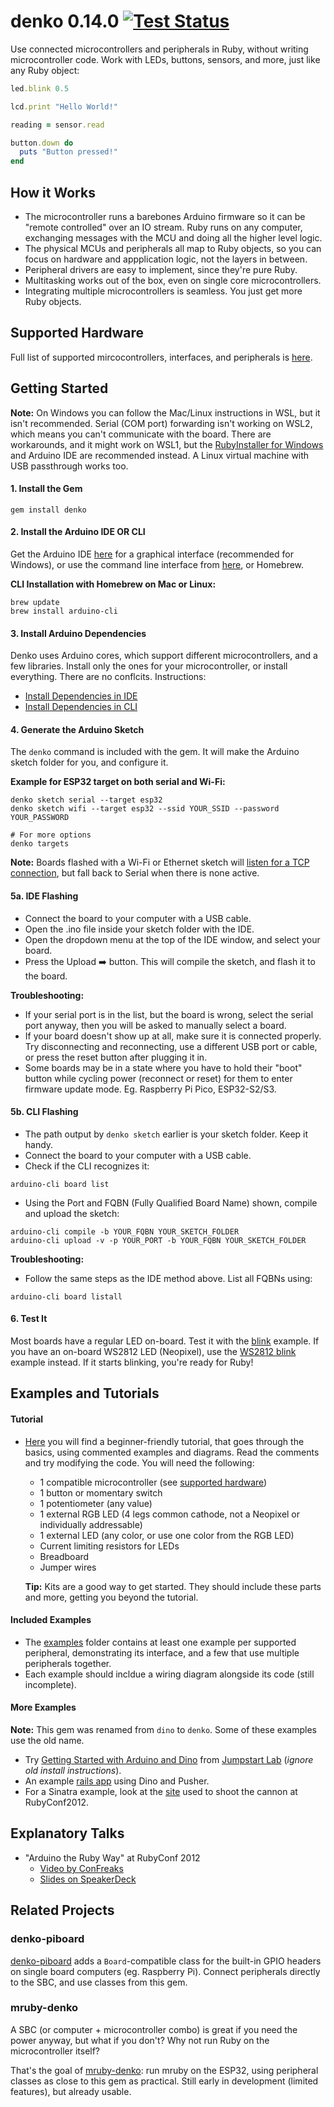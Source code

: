# denko 0.14.0 [![Test Status](https://github.com/denko-rb/denko/actions/workflows/ruby.yml/badge.svg)](https://github.com/denko-rb/denko/actions/workflows/ruby.yml)

Use connected microcontrollers and peripherals in Ruby, without writing microcontroller code. Work with LEDs, buttons, sensors, and more, just like any Ruby object:

```ruby
led.blink 0.5

lcd.print "Hello World!"

reading = sensor.read

button.down do
  puts "Button pressed!"
end
```

## How it Works

- The microcontroller runs a barebones Arduino firmware so it can be "remote controlled" over an IO stream. Ruby runs on any computer, exchanging messages with the MCU and doing all the higher level logic.
- The physical MCUs and peripherals all map to Ruby objects, so you can focus on hardware and appplication logic, not the layers in between.
- Peripheral drivers are easy to implement, since they're pure Ruby.
- Multitasking works out of the box, even on single core microcontrollers.
- Integrating multiple microcontrollers is seamless. You just get more Ruby objects.

## Supported Hardware

Full list of supported mircocontrollers, interfaces, and peripherals is [here](HARDWARE.md).

## Getting Started

**Note:** On Windows you can follow the Mac/Linux instructions in WSL, but it isn't recommended. Serial (COM port) forwarding isn't working on WSL2, which means you can't communicate with the board. There are workarounds, and it might work on WSL1, but the [RubyInstaller for Windows](https://rubyinstaller.org/) and Arduino IDE are recommended instead. A Linux virtual machine with USB passthrough works too.

#### 1. Install the Gem

```shell
gem install denko
```

#### 2. Install the Arduino IDE OR CLI

Get the Arduino IDE [here](http://arduino.cc/en/Main/Software) for a graphical interface (recommended for Windows), or use the command line interface from [here](https://github.com/arduino/arduino-cli/releases), or Homebrew.

**CLI Installation with Homebrew on Mac or Linux:**

```shell
brew update
brew install arduino-cli
```

#### 3. Install Arduino Dependencies

Denko uses Arduino cores, which support different microcontrollers, and a few libraries. Install only the ones for your microcontroller, or install everything. There are no conflcits. Instructions:

- [Install Dependencies in IDE](DEPS_IDE.md)
- [Install Dependencies in CLI](DEPS_CLI.md)

#### 4. Generate the Arduino Sketch

The `denko` command is included with the gem. It will make the Arduino sketch folder for you, and configure it.

**Example for ESP32 target on both serial and Wi-Fi:**

```shell
denko sketch serial --target esp32
denko sketch wifi --target esp32 --ssid YOUR_SSID --password YOUR_PASSWORD

# For more options
denko targets
```

**Note:** Boards flashed with a Wi-Fi or Ethernet sketch will [listen for a TCP connection](examples/connection/tcp.rb), but fall back to Serial when there is none active.

#### 5a. IDE Flashing

- Connect the board to your computer with a USB cable.
- Open the .ino file inside your sketch folder with the IDE.
- Open the dropdown menu at the top of the IDE window, and select your board.
- Press the Upload :arrow_right: button. This will compile the sketch, and flash it to the board.

**Troubleshooting:**

- If your serial port is in the list, but the board is wrong, select the serial port anyway, then you will be asked to manually select a board.
- If your board doesn't show up at all, make sure it is connected properly. Try disconnecting and reconnecting, use a different USB port or cable, or press the reset button after plugging it in.
- Some boards may be in a state where you have to hold their "boot" button while cycling power (reconnect or reset) for them to enter firmware update mode. Eg. Raspberry Pi Pico, ESP32-S2/S3.

#### 5b. CLI Flashing

- The path output by `denko sketch` earlier is your sketch folder. Keep it handy.
- Connect the board to your computer with a USB cable.
- Check if the CLI recognizes it:

```shell
arduino-cli board list
```
  
- Using the Port and FQBN (Fully Qualified Board Name) shown, compile and upload the sketch:

```shell
arduino-cli compile -b YOUR_FQBN YOUR_SKETCH_FOLDER
arduino-cli upload -v -p YOUR_PORT -b YOUR_FQBN YOUR_SKETCH_FOLDER
```

**Troubleshooting:**

- Follow the same steps as the IDE method above. List all FQBNs using:

```shell
arduino-cli board listall
```

#### 6. Test It

Most boards have a regular LED on-board. Test it with the [blink](examples/led/builtin_blink.rb) example. If you have an on-board WS2812 LED (Neopixel), use the [WS2812 blink](examples/led/ws2812_builtin_blink.rb) example instead. If it starts blinking, you're ready for Ruby!

## Examples and Tutorials

#### Tutorial

- [Here](tutorial) you will find a beginner-friendly tutorial, that goes through the basics, using commented examples and diagrams. Read the comments and try modifying the code. You will need the following:
  - 1 compatible microcontroller (see [supported hardware](HARDWARE.md))
  - 1 button or momentary switch
  - 1 potentiometer (any value)
  - 1 external RGB LED (4 legs common cathode, not a Neopixel or individually addressable)
  - 1 external LED (any color, or use one color from the RGB LED)
  - Current limiting resistors for LEDs
  - Breadboard
  - Jumper wires
  
  **Tip:** Kits are a good way to get started. They should include these parts and more, getting you beyond the tutorial.

#### Included Examples

- The [examples](examples) folder contains at least one example per supported peripheral, demonstrating its interface, and a few that use multiple peripherals together.
- Each example should incldue a wiring diagram alongside its code (still incomplete).

#### More Examples

**Note:** This gem was renamed from `dino` to `denko`. Some of these examples use the old name.

- Try [Getting Started with Arduino and Dino](http://tutorials.jumpstartlab.com/projects/arduino/introducing_arduino.html) from [Jumpstart Lab](http://jumpstartlab.com) (_ignore old install instructions_).
- An example [rails app](https://github.com/austinbv/dino_rails_example) using Dino and Pusher.
- For a Sinatra example, look at the [site](https://github.com/austinbv/dino_cannon) used to shoot the cannon at RubyConf2012.

## Explanatory Talks

- "Arduino the Ruby Way" at RubyConf 2012
  - [Video by ConFreaks](https://www.youtube.com/watch?v=oUIor6GK-qA)
  - [Slides on SpeakerDeck](https://speakerdeck.com/austinbv/arduino-the-ruby-way)

## Related Projects

### denko-piboard

[denko-piboard](https://github.com/denko-rb/denko-piboard) adds a `Board`-compatible class for the built-in GPIO headers on single board computers (eg. Raspberry Pi). Connect peripherals directly to the SBC, and use classes from this gem.

### mruby-denko

A SBC (or computer + microcontroller combo) is great if you need the power anyway, but what if you don't? Why not run Ruby on the microcontroller itself?

That's the goal of [mruby-denko](https://github.com/denko-rb/mruby-denko): run mruby on the ESP32, using peripheral classes as close to this gem as practical. Still early in development (limited features), but already usable.
